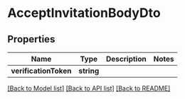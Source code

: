 # AcceptInvitationBodyDto

## Properties
Name | Type | Description | Notes
------------ | ------------- | ------------- | -------------
**verificationToken** | **string** |  | 

[[Back to Model list]](../../README.md#documentation-for-models) [[Back to API list]](../../README.md#documentation-for-api-endpoints) [[Back to README]](../../README.md)

